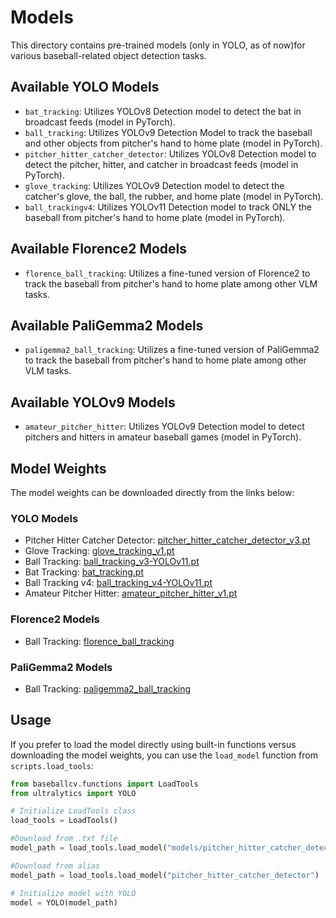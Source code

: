 # Models

This directory contains pre-trained models (only in YOLO, as of now)for various baseball-related object detection tasks.

## Available YOLO Models

- `bat_tracking`: Utilizes YOLOv8 Detection model to detect the bat in broadcast feeds (model in PyTorch).
- `ball_tracking`: Utilizes YOLOv9 Detection Model to track the baseball and other objects from pitcher's hand to home plate (model in PyTorch).
- `pitcher_hitter_catcher_detector`: Utilizes YOLOv8 Detection model to detect the pitcher, hitter, and catcher in broadcast feeds (model in PyTorch).
- `glove_tracking`: Utilizes YOLOv9 Detection model to detect the catcher's glove, the ball, the rubber, and home plate (model in PyTorch).
- `ball_trackingv4`: Utilizes YOLOv11 Detection model to track ONLY the baseball from pitcher's hand to home plate (model in PyTorch).

## Available Florence2 Models

- `florence_ball_tracking`: Utilizes a fine-tuned version of Florence2 to track the baseball from pitcher's hand to home plate among other VLM tasks.

## Available PaliGemma2 Models

- `paligemma2_ball_tracking`: Utilizes a fine-tuned version of PaliGemma2 to track the baseball from pitcher's hand to home plate among other VLM tasks.

## Available YOLOv9 Models

- `amateur_pitcher_hitter`: Utilizes YOLOv9 Detection model to detect pitchers and hitters in amateur baseball games (model in PyTorch).

## Model Weights

The model weights can be downloaded directly from the links below:

### YOLO Models

- Pitcher Hitter Catcher Detector: [pitcher_hitter_catcher_detector_v3.pt](https://data.balldatalab.com/index.php/s/SciCLNYR5QGkjfK/download/pitcher_hitter_catcher_detector_v3.pt)
- Glove Tracking: [glove_tracking_v1.pt](https://data.balldatalab.com/index.php/s/QHmGwgYnwwbXybx/download/glove_tracking_v1.pt)
- Ball Tracking: [ball_tracking_v3-YOLOv11.pt](https://data.balldatalab.com/index.php/s/xdaTeMtmnpx8NbE/download/ball_tracking_v3-YOLOv11.pt)
- Bat Tracking: [bat_tracking.pt](https://data.balldatalab.com/index.php/s/SqMzsxKkCrzojSF/download/bat_tracking.pt)
- Ball Tracking v4: [ball_tracking_v4-YOLOv11.pt](https://data.balldatalab.com/index.php/s/cfoxjLS5BiZAgKs/download/ball_tracking_v4-YOLOv11.pt)
- Amateur Pitcher Hitter: [amateur_pitcher_hitter_v1.pt](https://data.balldatalab.com/index.php/s/bqQZG5Gz7qsMq9X/download/amateur_pitcher_hitter_v1.pt)

### Florence2 Models

- Ball Tracking: [florence_ball_tracking](https://data.balldatalab.com/index.php/s/eFmKZXp3A3ko3jF/download/)

### PaliGemma2 Models

- Ball Tracking: [paligemma2_ball_tracking](https://data.balldatalab.com/index.php/s/CqDQFRoGR7wp6Ls/download/paligemma2_ball_tracking.zip)


## Usage

If you prefer to load the model directly using built-in functions versus downloading the model weights, you can use the `load_model` function from `scripts.load_tools`:

```python
from baseballcv.functions import LoadTools
from ultralytics import YOLO

# Initialize LoadTools class
load_tools = LoadTools()

#Download from .txt file
model_path = load_tools.load_model("models/pitcher_hitter_catcher_detector/model_weights/pitcher_hitter_catcher_detector_v4.txt")

#Download from alias
model_path = load_tools.load_model("pitcher_hitter_catcher_detector")

# Initialize model with YOLO
model = YOLO(model_path)
```
